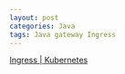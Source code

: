 ```yaml
---
layout: post
categories: Java
tags: Java gateway Ingress
---
```


[Ingress | Kubernetes](https://kubernetes.io/zh-cn/docs/concepts/services-networking/ingress/)
